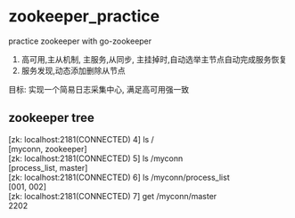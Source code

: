# zookeeper_practice
practice zookeeper with go-zookeeper

1. 高可用,主从机制, 主服务,从同步, 主挂掉时,自动选举主节点自动完成服务恢复
2. 服务发现,动态添加删除从节点

目标: 实现一个简易日志采集中心, 满足高可用强一致

zookeeper tree
------------------------------------------------------------------------
[zk: localhost:2181(CONNECTED) 4] ls /<br>
[myconn, zookeeper]<br>
[zk: localhost:2181(CONNECTED) 5] ls /myconn<br>
[process_list, master]<br>
[zk: localhost:2181(CONNECTED) 6] ls /myconn/process_list<br>
[001, 002]<br>
[zk: localhost:2181(CONNECTED) 7] get /myconn/master<br>
2202<br>
